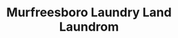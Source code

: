 ---
title: "Murfreesboro Laundry Land Laundrom"
url: /murfreesboro/murfreesboro-laundry-land-laundrom/
shop: laundry
---